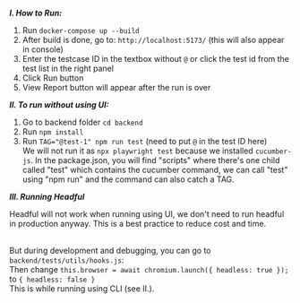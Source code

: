 **_I. How to Run:_**

1. Run `docker-compose up --build`
2. After build is done, go to: `http://localhost:5173/` (this will also appear in console)
3. Enter the testcase ID in the textbox without `@` or click the test id from the test list in the right panel
4. Click Run button
5. View Report button will appear after the run is over

**_II. To run without using UI:_**

1. Go to backend folder `cd backend`
2. Run `npm install`
3. Run `TAG="@test-1" npm run test` (need to put `@` in the test ID here)<br/>
   We will not run it as `npx playwright test` because we installed `cucumber-js`. In the package.json, you will find "scripts" where there's one child called "test" which contains the cucumber command, we can call "test" using "npm run" and the command can also catch a TAG.

**_III. Running Headful_**

Headful will not work when running using UI, we don't need to run headful in production anyway. This is a best practice to reduce cost and time.<br /><br />

But during development and debugging, you can go to `backend/tests/utils/hooks.js`: <br />
Then change `this.browser = await chromium.launch({ headless: true });` to `{ headless: false }`<br />
This is while running using CLI (see II.).<br />

